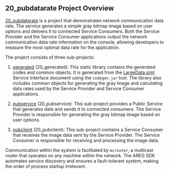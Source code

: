 ## 20_pubdatarate Project Overview

[20_pubdatarate](https://github.com/aregtech/areg-sdk/tree/master/examples/20_pubdatarate) is a project that demonstrates network communication data rate. The service generates a simple gray bitmap image based on user options and delivers it to connected Service Consumers. Both the Service Provider and the Service Consumer applications output the network communication data rate information on the console, allowing developers to measure the most optimal data rate for the application.

The project consists of three sub-projects:

1. [generated](https://github.com/aregtech/areg-sdk/tree/master/examples/20_pubdatarate/generated) (20_generated): This static library contains the generated codes and common objects. It is generated from the [LargeData.siml](https://github.com/aregtech/areg-sdk/blob/master/examples/20_pubdatarate/res/LargeData.siml) Service Interface document using the `codegen.jar` tool. The library also includes common objects for generating the gray image and calculating data rates used by the Service Provider and Service Consumer applications.

2. [pubservice](https://github.com/aregtech/areg-sdk/tree/master/examples/20_pubdatarate/pubservice) (20_pubservice): This sub-project provides a Public Service that generates data and sends it to connected consumers. The Service Provider is responsible for generating the gray bitmap image based on user options.

3. [pubclient](https://github.com/aregtech/areg-sdk/tree/master/examples/20_pubdatarate/pubclient) (20_pubclient): This sub-project contains a Service Consumer that receives the image data sent by the Service Provider. The Service Consumer is responsible for receiving and processing the image data.

Communication within the system is facilitated by `mcrouter`, a multicast router that operates on any machine within the network. The AREG SDK automates service discovery and ensures a fault-tolerant system, making the order of process startup irrelevant.
